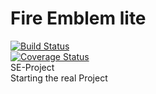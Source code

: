 # Fire Emblem lite

[![Build Status](https://travis-ci.org/HalfUnitato/FElite.svg?branch=master)](https://travis-ci.org/HalfUnitato/FElite)\
[![Coverage Status](https://coveralls.io/repos/github/HalfUnitato/FElite/badge.svg?branch=maaster)](https://coveralls.io/github/HalfUnitato/FElite?branch=master)\
SE-Project\
Starting the real Project
